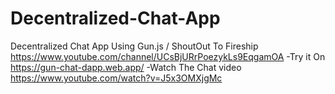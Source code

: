 # Decentralized-Chat-App
Decentralized Chat App Using Gun.js / ShoutOut To  Fireship https://www.youtube.com/channel/UCsBjURrPoezykLs9EqgamOA
-Try it On  https://gun-chat-dapp.web.app/ 
-Watch The Chat video https://www.youtube.com/watch?v=J5x3OMXjgMc



